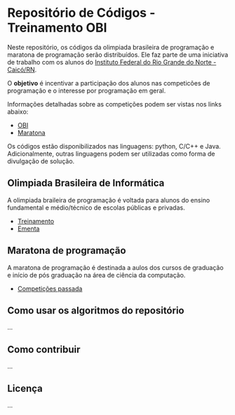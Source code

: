 # Repositório de Códigos - Treinamento OBI

Neste repositório, os códigos da olimpiada brasileira de programação e maratona de programação serão distribuídos. Ele faz parte de uma iniciativa de trabalho com os alunos do [Instituto Federal do Rio Grande do Norte - Caicó/RN](http://portal.ifrn.edu.br/campus/caico).

O **objetivo** é incentivar a participação dos alunos nas competicões de programação e o interesse por programação em geral.

Informações detalhadas sobre as competições podem ser vistas nos links abaixo:

* [OBI](https://olimpiada.ic.unicamp.br)
* [Maratona](http://maratona.ime.usp.br)

Os códigos estão disponibilizados nas linguagens: python, C/C++ e Java. Adicionalmente, outras linguagens podem ser utilizadas como forma de divulgação de solução.

## Olimpiada Brasileira de Informática

A olimpiada braileira de programação é voltada para alunos do ensino fundamental e médio/técnico de escolas públicas e privadas.

* [Treinamento](https://olimpiada.ic.unicamp.br/pratique/)
* [Ementa](https://olimpiada.ic.unicamp.br/info/ementa/)

## Maratona de programação

A maratona de programação é destinada a aulos dos cursos de graduação e início de pós graduação na área de ciência da computação.

* [Competições passada](http://maratona.ime.usp.br/antigas18.html)

## Como usar os algoritmos do repositório

...

## Como contribuir

...

## Licença

...